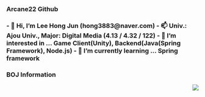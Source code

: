   <h3> Arcane22 Github <h3>
- 👋 Hi, I’m Lee Hong Jun (hong3883@naver.com)
- 📫 Univ.: Ajou Univ., Major: Digital Media (4.13 / 4.32 / 122)
- 👀 I’m interested in ... Game Client(Unity), Backend(Java(Spring Framework), Node.js)
- 🌱 I’m currently learning ... Spring framework
  
  <h3> BOJ Information </h3>
  <img align='right' src="http://mazassumnida.wtf/api/v2/generate_badge?boj=arcane22">

<!---
arcane22/arcane22 is a ✨ special ✨ repository because its `README.md` (this file) appears on your GitHub profile.
You can click the Preview link to take a look at your changes.
--->
